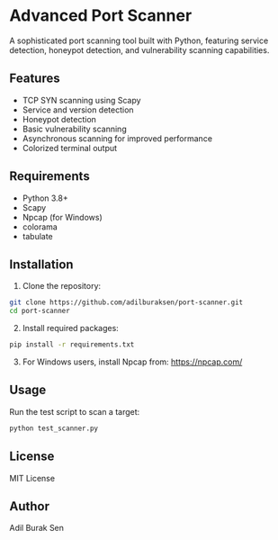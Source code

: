 # Advanced Port Scanner

A sophisticated port scanning tool built with Python, featuring service detection, honeypot detection, and vulnerability scanning capabilities.

## Features

- TCP SYN scanning using Scapy
- Service and version detection
- Honeypot detection
- Basic vulnerability scanning
- Asynchronous scanning for improved performance
- Colorized terminal output

## Requirements

- Python 3.8+
- Scapy
- Npcap (for Windows)
- colorama
- tabulate

## Installation

1. Clone the repository:
```bash
git clone https://github.com/adilburaksen/port-scanner.git
cd port-scanner
```

2. Install required packages:
```bash
pip install -r requirements.txt
```

3. For Windows users, install Npcap from: https://npcap.com/

## Usage

Run the test script to scan a target:
```bash
python test_scanner.py
```

## License

MIT License

## Author

Adil Burak Sen
